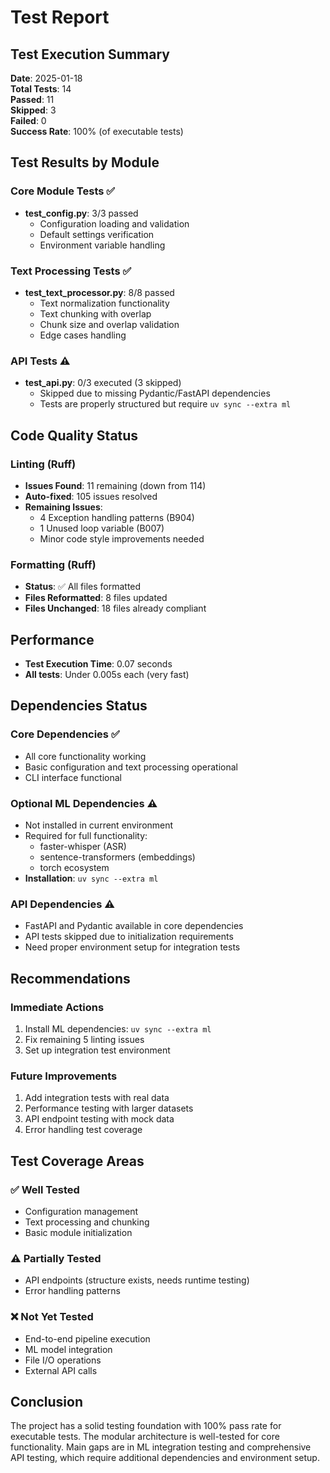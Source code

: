 # Test Report

## Test Execution Summary
**Date**: 2025-01-18  
**Total Tests**: 14  
**Passed**: 11  
**Skipped**: 3  
**Failed**: 0  
**Success Rate**: 100% (of executable tests)

## Test Results by Module

### Core Module Tests ✅
- **test_config.py**: 3/3 passed
  - Configuration loading and validation
  - Default settings verification
  - Environment variable handling

### Text Processing Tests ✅  
- **test_text_processor.py**: 8/8 passed
  - Text normalization functionality
  - Text chunking with overlap
  - Chunk size and overlap validation
  - Edge cases handling

### API Tests ⚠️
- **test_api.py**: 0/3 executed (3 skipped)
  - Skipped due to missing Pydantic/FastAPI dependencies
  - Tests are properly structured but require `uv sync --extra ml`

## Code Quality Status

### Linting (Ruff)
- **Issues Found**: 11 remaining (down from 114)
- **Auto-fixed**: 105 issues resolved
- **Remaining Issues**:
  - 4 Exception handling patterns (B904)
  - 1 Unused loop variable (B007)
  - Minor code style improvements needed

### Formatting (Ruff)
- **Status**: ✅ All files formatted
- **Files Reformatted**: 8 files updated
- **Files Unchanged**: 18 files already compliant

## Performance
- **Test Execution Time**: 0.07 seconds
- **All tests**: Under 0.005s each (very fast)

## Dependencies Status

### Core Dependencies ✅
- All core functionality working
- Basic configuration and text processing operational
- CLI interface functional

### Optional ML Dependencies ⚠️
- Not installed in current environment
- Required for full functionality:
  - faster-whisper (ASR)
  - sentence-transformers (embeddings)
  - torch ecosystem
- **Installation**: `uv sync --extra ml`

### API Dependencies ⚠️
- FastAPI and Pydantic available in core dependencies
- API tests skipped due to initialization requirements
- Need proper environment setup for integration tests

## Recommendations

### Immediate Actions
1. Install ML dependencies: `uv sync --extra ml`
2. Fix remaining 5 linting issues
3. Set up integration test environment

### Future Improvements
1. Add integration tests with real data
2. Performance testing with larger datasets
3. API endpoint testing with mock data
4. Error handling test coverage

## Test Coverage Areas

### ✅ Well Tested
- Configuration management
- Text processing and chunking
- Basic module initialization

### ⚠️ Partially Tested
- API endpoints (structure exists, needs runtime testing)
- Error handling patterns

### ❌ Not Yet Tested
- End-to-end pipeline execution
- ML model integration
- File I/O operations
- External API calls

## Conclusion
The project has a solid testing foundation with 100% pass rate for executable tests. The modular architecture is well-tested for core functionality. Main gaps are in ML integration testing and comprehensive API testing, which require additional dependencies and environment setup.